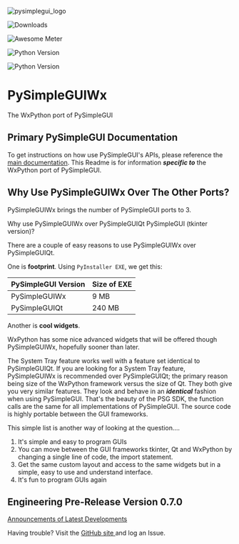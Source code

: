 
![pysimplegui_logo](https://user-images.githubusercontent.com/13696193/43165867-fe02e3b2-8f62-11e8-9fd0-cc7c86b11772.png)

![Downloads](http://pepy.tech/badge/pysimpleguiwx)

![Awesome Meter](https://img.shields.io/badge/Awesome_meter-1000-yellow.svg)

![Python Version](https://img.shields.io/badge/Python-3.x-yellow.svg)

![Python Version](https://img.shields.io/badge/PySimpleGUIWx_For_Python_3.x_Version-0..0-orange.svg?longCache=true&style=for-the-badge)



# PySimpleGUIWx

The WxPython port of PySimpleGUI

## Primary PySimpleGUI Documentation

To get instructions on how use PySimpleGUI's APIs, please reference the [main documentation](http://www.PySimpleGUI.org).
This Readme is for information ***specific to*** the WxPython port of PySimpleGUI.


## Why Use PySimpleGUIWx Over The Other Ports?

PySimpleGUIWx brings the number of PySimpleGUI ports to 3.

Why use PySimpleGUIWx over PySimpleGUIQt PySimpleGUI (tkinter version)?

There are a couple of easy reasons to use PySimpleGUIWx over PySimpleGUIQt.

One is __footprint__. Using `PyInstaller EXE`, we get this:

|PySimpleGUI Version | Size of EXE|
|---|---|
|PySimpleGUIWx | 9 MB |
|PySimpleGUIQt | 240 MB |

Another is __cool widgets__.

WxPython has some nice advanced widgets that will be offered though PySimpleGUIWx, hopefully sooner than later.

The System Tray feature works well with a feature set identical to PySimpleGUIQt.  If you are looking for a System Tray feature, PySimpleGUIWx is recommended over PySimpleGUIQt; the primary reason being size of the WxPython framework versus the size of Qt. They both give you very similar features. They look and behave in an ***identical*** fashion when using PySimpleGUI. That's the beauty of the PSG SDK, the function calls are the same for all implementations of PySimpleGUI.  The source code is highly portable between the GUI frameworks.

This simple list is another way of looking at the question....

1. It's simple and easy to program GUIs
2. You can move between the GUI frameworks tkinter, Qt and WxPython by changing a single line of code, the import statement.
3. Get the same custom layout and access to the same widgets but in a simple, easy to use and understand interface.
4. It's fun to program GUIs again


## Engineering Pre-Release   Version 0.7.0

[Announcements of Latest Developments](https://github.com/MikeTheWatchGuy/PySimpleGUI/issues/142)

Having trouble? Visit the [GitHub site ](http://www.PySimpleGUI.com) and log an Issue.

